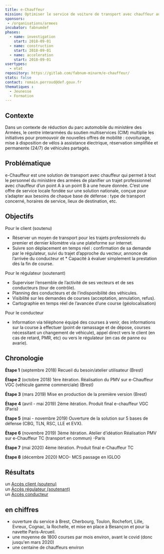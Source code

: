 ```yaml
---
title: e-Chauffeur
mission: Optimiser le service de voiture de transport avec chauffeur au sein des bases de défense
sponsors:
 - /organisations/armees
incubator: fabnumdef
phases:
  - name: investigation
    start: 2018-09-01
  - name: construction
    start: 2018-09-01
  - name: acceleration
    start: 2018-09-01
usertypes:
  - etat
repository: https://gitlab.com/fabnum-minarm/e-chauffeur/
stats: false
contact: romain.perroud@def.gouv.fr
thematiques : 
  - Jeunesse
  - Formation
---
```


## Contexte 
Dans un contexte de réduction du parc automobile du ministère des Armées, le centre interarmées du soutien multiservices (CIM) multiplie les initiatives pour promouvoir de nouvelles offres de mobilité : covoiturage, mise à disposition de vélos à assistance électrique, réservation simplifiée et permanente (24/7) de véhicules partagés.

## Problématique
e-Chauffeur est une solution de transport avec chauffeur qui permet à tout le personnel du ministère des armées de planifier un trajet professionnel avec chauffeur d’un point A à un point B à une heure donnée. C’est une offre de service locale fondée sur une solution nationale, conçue pour s’adapter aux besoins de chaque base de défense : type de transport concerné, horaires de service, lieux de destination, etc.

## Objectifs   
Pour le client (soutenu)
* Réserver un moyen de transport pour les trajets professionnels du premier et dernier kilomètre via une plateforme sur internet.
* Suivre son déplacement en temps réel : confirmation de sa demande par le régulateur, suivi du trajet d’approche du vecteur, annonce de l’arrivée du conducteur et * Capacité à évaluer simplement la prestation dès la fin de course.

Pour le régulateur (soutenant)
* Superviser l’ensemble de l’activité de ses vecteurs et de ses conducteurs (tour de contrôle).
* Planning des conducteurs et de l’indisponibilité des véhicules.
* Visibilité sur les demandes de courses (acceptation, annulation, refus).
* Cartographie en temps réel de l’avancée d’une course (géolocalisation)

Pour le conducteur
* Information via téléphone équipé des courses à venir, des informations sur la course à effectuer (point de ramassage et de dépose, courses nécessitant un changement de véhicule), appel direct vers le client (en cas de retard, PMR, etc) ou vers le régulateur (en cas de panne ou avarie).


## Chronologie
__Étape 1__ (septembre 2018) Recueil du besoin/atelier utilisateur (Brest)

__Étape 2__ (octobre 2018) 1ère itération. Réalisation du PMV sur e-Chauffeur VGC (véhicule gamme commerciale) (Brest)

__Étape 3__ (mars 2019) Mise en production de la première version (Brest)

__Étape 4__ (avril - mai 2019) 2ème itération. Produit final e-chauffeur VGC (Paris)

__Étape 5__ (mai - novembre 2019) Ouverture de la solution sur 5 bases de défense (CBG, TLN, RSC, LLE et EVX).

__Étape 6__ (novembre 2019) 3ème itération. Atelier d’idéation
Réalisation PMV sur e-Chauffeur TC (transport en commun) -Paris  

__Étape 7__ (mai 2020) 4ème itération. Produit final e-Chauffeur TC

__Étape 8__ (décembre 2020) MCO- MCS passage en IGLOO

## Résultats
un [Accès client (soutenu)](https://echauffeur.fabnum.fr)    
un [Accès régulateur (soutenant)](https://dashboard.echauffeur.fabnum.fr)    
un [Accès conducteur](https://driver.echauffeur.fabnum.fr)

## en chiffres
- ouverture du service à Brest, Cherbourg, Toulon, Rochefort, Lille, Evreux, Cognac, la Rochelle, et mise en place à Besançon et pour la navette Paris-Arcueil.
- une moyenne de 1800 courses par mois environ, avant le covid (donc jusqu'en mars 2020)
- une centaine de chauffeurs environ

